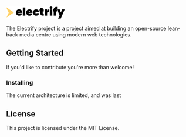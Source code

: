 <p align="left"><img height: 200 src="https://github.com/gulicodev/ElectrifyTV/blob/master/electrify.png" /></p>

The Electrify project is a project aimed at building an open-source lean-back media centre using modern web technologies.

## Getting Started

If you'd like to contribute you're more than welcome!

### Installing

The current architecture is limited, and was last

## License

This project is licensed under the MIT License.
